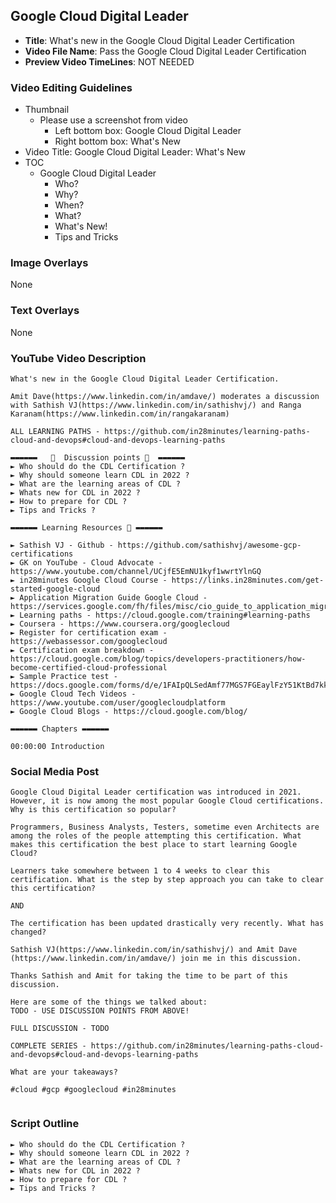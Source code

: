 ##  Google Cloud Digital Leader

- **Title**: What's new in the Google Cloud Digital Leader Certification
- **Video File Name**: Pass the Google Cloud Digital Leader Certification
- **Preview Video TimeLines**: NOT NEEDED

### Video Editing Guidelines

- Thumbnail 
	- Please use a screenshot from video
		- Left bottom box: Google Cloud Digital Leader
		- Right bottom box: What's New
- Video Title: Google Cloud Digital Leader: What's New
- TOC
	- Google Cloud Digital Leader
		- Who?
		- Why?
		- When?
		- What?
		- What's New!
		- Tips and Tricks
### Image Overlays

None

### Text Overlays

None

### YouTube Video Description

```
What's new in the Google Cloud Digital Leader Certification.

Amit Dave(https://www.linkedin.com/in/amdave/) moderates a discussion with Sathish VJ(https://www.linkedin.com/in/sathishvj/) and Ranga Karanam(https://www.linkedin.com/in/rangakaranam) 

ALL LEARNING PATHS - https://github.com/in28minutes/learning-paths-cloud-and-devops#cloud-and-devops-learning-paths

▬▬▬▬▬▬   💎  Discussion points 💎  ▬▬▬▬▬▬ 
► Who should do the CDL Certification ?
► Why should someone learn CDL in 2022 ?
► What are the learning areas of CDL ? 
► Whats new for CDL in 2022 ?
► How to prepare for CDL ? 
► Tips and Tricks ?

▬▬▬▬▬▬ Learning Resources 🔗 ▬▬▬▬▬▬ 

► Sathish VJ - Github - https://github.com/sathishvj/awesome-gcp-certifications
► GK on YouTube - Cloud Advocate - https://www.youtube.com/channel/UCjfE5EmNU1kyf1wwrtYlnGQ
► in28minutes Google Cloud Course - https://links.in28minutes.com/get-started-google-cloud
► Application Migration Guide Google Cloud - https://services.google.com/fh/files/misc/cio_guide_to_application_migraton.pdf
► Learning paths - https://cloud.google.com/training#learning-paths
► Coursera - https://www.coursera.org/googlecloud
► Register for certification exam - https://webassessor.com/googlecloud
► Certification exam breakdown - https://cloud.google.com/blog/topics/developers-practitioners/how-become-certified-cloud-professional
► Sample Practice test - https://docs.google.com/forms/d/e/1FAIpQLSedAmf77MGS7FGEaylFzY51KtBd7kkIZJIMDsV5zSRSmpKIOA/viewform
► Google Cloud Tech Videos - https://www.youtube.com/user/googlecloudplatform
► Google Cloud Blogs - https://cloud.google.com/blog/

▬▬▬▬▬▬ Chapters ▬▬▬▬▬▬ 

00:00:00 Introduction

```

### Social Media Post

```
Google Cloud Digital Leader certification was introduced in 2021. However, it is now among the most popular Google Cloud certifications. Why is this certification so popular?

Programmers, Business Analysts, Testers, sometime even Architects are among the roles of the people attempting this certification. What makes this certification the best place to start learning Google Cloud?

Learners take somewhere between 1 to 4 weeks to clear this certification. What is the step by step approach you can take to clear this certification? 

AND

The certification has been updated drastically very recently. What has changed?

Sathish VJ(https://www.linkedin.com/in/sathishvj/) and Amit Dave (https://www.linkedin.com/in/amdave/) join me in this discussion.

Thanks Sathish and Amit for taking the time to be part of this discussion.

Here are some of the things we talked about:
TODO - USE DISCUSSION POINTS FROM ABOVE!

FULL DISCUSSION - TODO

COMPLETE SERIES - https://github.com/in28minutes/learning-paths-cloud-and-devops#cloud-and-devops-learning-paths

What are your takeaways?

#cloud #gcp #googlecloud #in28minutes


```

### Script Outline

```
► Who should do the CDL Certification ?
► Why should someone learn CDL in 2022 ?
► What are the learning areas of CDL ? 
► Whats new for CDL in 2022 ?
► How to prepare for CDL ? 
► Tips and Tricks ?

```
